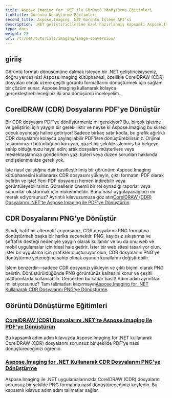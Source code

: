 ```yaml
---
title: Aspose.Imaging for .NET ile Görüntü Dönüştürme Eğitimleri
linktitle: Görüntü Dönüştürme Eğitimleri
second_title: Aspose.Imaging .NET Görüntü İşleme API'si
description: .NET geliştiricilerine özel hazırlanmış kapsamlı Aspose.Imaging eğitimleriyle CorelDRAW (CDR) dosyalarını PDF ve PNG'ye nasıl dönüştüreceğinizi kolayca öğrenin.
type: docs
weight: 27
url: /tr/net/tutorials/imaging/image-conversion/
---
```

## giriiş

Görüntü formatı dönüşümüne dalmak isteyen bir .NET geliştiricisiyseniz, doğru yerdesiniz! Aspose.Imaging kütüphanesi, özellikle CorelDRAW (CDR) dosyaları olmak üzere çeşitli görüntü formatlarını dönüştürmek için sağlam bir çözüm sunar. Aspose.Imaging kullanarak kolayca gerçekleştirebileceğiniz iki ana dönüşümü inceleyelim.

## CorelDRAW (CDR) Dosyalarını PDF'ye Dönüştür

Bir CDR dosyasını PDF'ye dönüştürmeniz mi gerekiyor? Bu, birçok işletme ve geliştirici için yaygın bir gerekliliktir ve neyse ki Aspose.Imaging bu süreci çocuk oyuncağı haline getiriyor! Sadece birkaç satır kodla, bu grafik ağırlıklı CDR dosyalarını kolayca paylaşılabilir PDF'lere dönüştürebilirsiniz. Orijinal tasarımınızın bütünlüğünü koruyan, güzel bir şekilde işlenmiş bir belgeye sahip olduğunuzu hayal edin; artık dosyaları müşterilere veya meslektaşlarınıza gönderirken yazı tipleri veya düzen sorunları hakkında endişelenmenize gerek yok. 

 İşte nasıl çalıştığına dair basitleştirilmiş bir görünüm: Aspose.Imaging kütüphanesini kullanarak CDR dosyasını yükleyin, çıktı formatını PDF olarak belirtin ve işte! Yeni PDF dosyanızı hemen indirebilir veya görüntüleyebilirsiniz. Görsellerin önemli bir rol oynadığı raporlar veya sunumlar oluşturmak için mükemmeldir. Bunu nasıl uygulayacağınızı mı merak ediyorsunuz? Ayrıntılı kılavuzumuza göz atın[CorelDRAW (CDR) Dosyalarını .NET'te Aspose.Imaging ile PDF'ye Dönüştürün](./convert-cdr-files-to-pdf/).

## CDR Dosyalarını PNG'ye Dönüştür

Şimdi, hafif bir alternatif arıyorsanız, CDR dosyalarını PNG formatına dönüştürmek başka bir harika seçenektir. PNG, kayıpsız sıkıştırma ve şeffaflık desteği nedeniyle yaygın olarak kullanılır ve bu da onu web ve mobil uygulamalar için ideal hale getirir. İster bir web sitesi tasarlıyor olun, ister bir uygulama için grafikler oluşturuyor olun, CDR dosyalarını PNG'ye dönüştürme yeteneğine sahip olmak oyunun kurallarını değiştirebilir.

 İşlem benzerdir—sadece CDR dosyanızı yükleyin ve çıktı biçimi olarak PNG belirtin. Dönüştürüldüğünde PNG görüntünüz kalitesini korur ve çeşitli platformlarda kullanılabilir. Gerçekten bu kadar basit! Adım adım ayrıntıları mı istiyorsunuz? Tam talimatları kaçırmayın[Aspose.Imaging for .NET Kullanarak CDR Dosyalarını PNG'ye Dönüştürme](./convert-cdr-files-to-png/).

## Görüntü Dönüştürme Eğitimleri
### [CorelDRAW (CDR) Dosyalarını .NET'te Aspose.Imaging ile PDF'ye Dönüştürün](./convert-cdr-files-to-pdf/)
Bu kapsamlı adım adım kılavuzda Aspose.Imaging for .NET kullanarak CorelDRAW (CDR) dosyalarını sorunsuz bir şekilde PDF'ye nasıl dönüştüreceğinizi öğrenin.
### [Aspose.Imaging for .NET Kullanarak CDR Dosyalarını PNG'ye Dönüştürme](./convert-cdr-files-to-png/)
Aspose.Imaging ile .NET uygulamalarınızda CorelDRAW (CDR) dosyalarını sorunsuz bir şekilde PNG formatına nasıl dönüştüreceğinizi keşfedin. Bu kapsamlı kılavuz adım adım talimatlar sağlar.